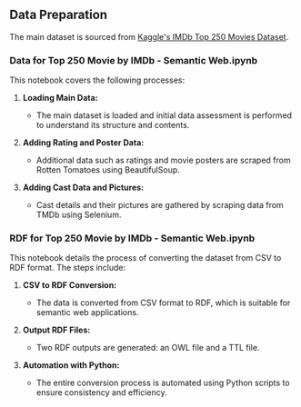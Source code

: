 ## Data Preparation

The main dataset is sourced from [Kaggle's IMDb Top 250 Movies Dataset](https://www.kaggle.com/datasets/karkavelrajaj/imdb-top-250-movies).

### Data for Top 250 Movie by IMDb - Semantic Web.ipynb

This notebook covers the following processes:

1. **Loading Main Data:**
   - The main dataset is loaded and initial data assessment is performed to understand its structure and contents.

2. **Adding Rating and Poster Data:**
   - Additional data such as ratings and movie posters are scraped from Rotten Tomatoes using BeautifulSoup.

3. **Adding Cast Data and Pictures:**
   - Cast details and their pictures are gathered by scraping data from TMDb using Selenium.

### RDF for Top 250 Movie by IMDb - Semantic Web.ipynb

This notebook details the process of converting the dataset from CSV to RDF format. The steps include:

1. **CSV to RDF Conversion:**
   - The data is converted from CSV format to RDF, which is suitable for semantic web applications.

2. **Output RDF Files:**
   - Two RDF outputs are generated: an OWL file and a TTL file.

3. **Automation with Python:**
   - The entire conversion process is automated using Python scripts to ensure consistency and efficiency.